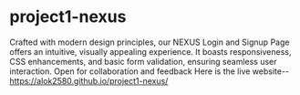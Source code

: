 # project1-nexus
Crafted with modern design principles, our NEXUS Login and Signup Page offers an intuitive, visually appealing experience. It boasts responsiveness, CSS enhancements, and basic form validation, ensuring seamless user interaction. Open for collaboration and feedback
Here is the live website--   https://alok2580.github.io/project1-nexus/
